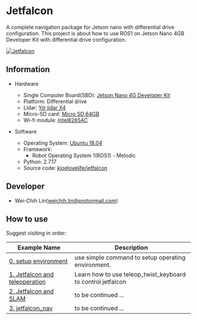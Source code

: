 # Jetfalcon
A complete navigation package for Jetson nano with differential drive configuration.
This project is about how to use ROS1 on Jetson Nano 4GB Developer Kit with differential drive configuration.

[![Jetfalcon](https://i.imgur.com/heaSful.jpg)](https://www.icshop.com.tw/product-page.php?27398)


## Information

- Hardware
  - Single Computer Board(SBD): [Jetson Nano 4G Developer Kit](https://www.icshop.com.tw/product-page.php?27812)
  - Platform: Differential drive
  - Lidar: [Yd-lidar X4](https://www.icshop.com.tw/product-page.php?26030)
  - Micro-SD card: [Micro SD 64GB](https://www.icshop.com.tw/product-page.php?27389)
  - Wi-fi module: [Intel8265AC](https://www.icshop.com.tw/product-page.php?27325)

- Software
  - Operating System: [Ubuntu 18.04](https://developer.nvidia.cn/zh-cn/embedded/downloads)
  - Framework:
    - Robot Operating System 1(ROS1) - Melodic
  - Python: 2.7.17
  - Source code: [kjoelovelife/jetfalcon](https://github.com/kjoelovelife/jetfalcon) 

##  Developer

- Wei-Chih Lin(weichih.lin@protonmail.com)

## How to use

Suggest visiting in order:

| Example Name | Description  |
| ------------ | -------------|
| [0. setup environment](https://hackmd.io/@weichih-lin/jetfalcon_and_setup_environment) | use simple command to setup operating environment.        |
| [1. Jetfalcon and teleoperation](https://hackmd.io/@weichih-lin/jetfalcon_and_teleoperation)  | Learn how to use teleop_twist_keyboard to control jetfalcon |
| [2. Jetfalcon and SLAM]() | to be continued ...  |
| [3. jetfalcon_nav]()  | to be continued ...  |